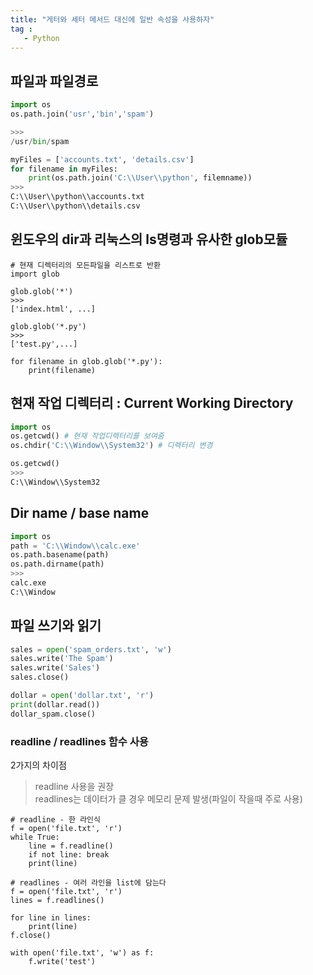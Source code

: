```yaml
---
title: "게터와 세터 메서드 대신에 일반 속성을 사용하자"
tag : 
   - Python 
---
```


## 파일과 파일경로
```python
import os
os.path.join('usr','bin','spam')

>>>
/usr/bin/spam

myFiles = ['accounts.txt', 'details.csv']
for filename in myFiles:
    print(os.path.join('C:\\User\\python', filemname))
>>>
C:\\User\\python\\accounts.txt
C:\\User\\python\\details.csv
```

## 윈도우의 dir과 리눅스의 ls명령과 유사한 glob모듈
```
# 현재 디렉터리의 모든파일을 리스트로 반환
import glob

glob.glob('*')
>>>
['index.html', ...]

glob.glob('*.py')
>>>
['test.py',...]

for filename in glob.glob('*.py'):
    print(filename)
```

## 현재 작업 디렉터리 : Current Working Directory
```python
import os
os.getcwd() # 현재 작업디렉터리를 보여줌
os.chdir('C:\\Window\\System32') # 디렉터리 변경

os.getcwd()
>>> 
C:\\Window\\System32
```

## Dir name / base name
```python
import os
path = 'C:\\Window\\calc.exe'
os.path.basename(path)
os.path.dirname(path)
>>>
calc.exe
C:\\Window
```

## 파일 쓰기와 읽기
```python
sales = open('spam_orders.txt', 'w')
sales.write('The Spam')
sales.write('Sales')
sales.close()

dollar = open('dollar.txt', 'r')
print(dollar.read())
dollar_spam.close()
```

### readline / readlines 함수 사용
2가지의 차이점
> readline 사용을 권장  
> readlines는 데이터가 클 경우 메모리 문제 발생(파일이 작을때 주로 사용)
```
# readline - 한 라인식
f = open('file.txt', 'r')
while True:
    line = f.readline()
    if not line: break
    print(line)
    
# readlines - 여러 라인을 list에 담는다
f = open('file.txt', 'r')
lines = f.readlines()

for line in lines:
    print(line)
f.close()

with open('file.txt', 'w') as f:
    f.write('test')
```

